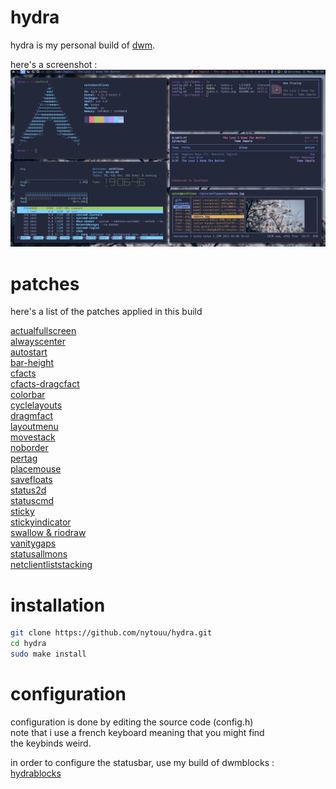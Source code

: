 # hydra
hydra is my personal build of [dwm](https://dwm.suckless.org/).

here's a screenshot :\
![screenshot](https://raw.githubusercontent.com/nytouu/hydra/master/screenshot.png)

# patches
here's a list of the patches applied in this build

[actualfullscreen](https://dwm.suckless.org/patches/actualfullscreen/)\
[alwayscenter](https://dwm.suckless.org/patches/alwayscenter/)\
[autostart](https://dwm.suckless.org/patches/autostart/)\
[bar-height](https://dwm.suckless.org/patches/bar_height/)\
[cfacts](https://dwm.suckless.org/patches/cfacts/)\
[cfacts-dragcfact](https://github.com/bakkeby/patches/wiki/dragcfact)\
[colorbar](https://dwm.suckless.org/patches/colorbar/)\
[cyclelayouts](https://dwm.suckless.org/patches/cyclelayouts/)\
[dragmfact](https://github.com/bakkeby/patches/wiki/dragmfact)\
[layoutmenu](https://dwm.suckless.org/patches/layoutmenu/)\
[movestack](https://dwm.suckless.org/patches/movestack/)\
[noborder](https://dwm.suckless.org/patches/noborder/)\
[pertag](https://dwm.suckless.org/patches/pertag/)\
[placemouse](https://github.com/bakkeby/patches/wiki/placemouse)\
[savefloats](https://dwm.suckless.org/patches/save_floats/)\
[status2d](https://dwm.suckless.org/patches/status2d/)\
[statuscmd](https://dwm.suckless.org/patches/statuscmd/)\
[sticky](https://dwm.suckless.org/patches/sticky/)\
[stickyindicator](https://dwm.suckless.org/patches/stickyindicator/)\
[swallow & riodraw](https://github.com/bakkeby/patches/wiki/riodraw)\
[vanitygaps](https://dwm.suckless.org/patches/vanitygaps/)\
[statusallmons](https://dwm.suckless.org/patches/statusallmons/)\
[netclientliststacking](https://github.com/bakkeby/patches/wiki/netclientliststacking)

# installation
```sh
git clone https://github.com/nytouu/hydra.git
cd hydra
sudo make install
```

# configuration
configuration is done by editing the source code (config.h)\
note that i use a french keyboard meaning that you might find\
the keybinds weird.

in order to configure the statusbar, use my build of dwmblocks :\
[hydrablocks](https://github.com/nytouu/hydrablocks)
